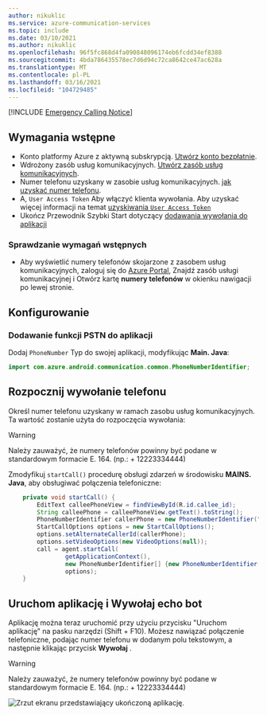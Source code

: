 ```yaml
---
author: nikuklic
ms.service: azure-communication-services
ms.topic: include
ms.date: 03/10/2021
ms.author: nikuklic
ms.openlocfilehash: 96f5fc868d4fa090848096174eb6fcdd34ef8388
ms.sourcegitcommit: 4bda786435578ec7d6d94c72ca8642ce47ac628a
ms.translationtype: MT
ms.contentlocale: pl-PL
ms.lasthandoff: 03/16/2021
ms.locfileid: "104729485"
---
```

[!INCLUDE [Emergency Calling Notice](../../../includes/emergency-calling-notice-include.md)]
## <a name="prerequisites"></a>Wymagania wstępne

- Konto platformy Azure z aktywną subskrypcją. [Utwórz konto bezpłatnie](https://azure.microsoft.com/free/?WT.mc_id=A261C142F). 
- Wdrożony zasób usług komunikacyjnych. [Utwórz zasób usług komunikacyjnych](../../create-communication-resource.md).
- Numer telefonu uzyskany w zasobie usług komunikacyjnych. [jak uzyskać numer telefonu](../../telephony-sms/get-phone-number.md).
- A, `User Access Token` Aby włączyć klienta wywołania. Aby uzyskać więcej informacji na temat [uzyskiwania `User Access Token` ](../../access-tokens.md)
- Ukończ Przewodnik Szybki Start dotyczący [dodawania wywołania do aplikacji](../getting-started-with-calling.md)

### <a name="prerequisite-check"></a>Sprawdzanie wymagań wstępnych

- Aby wyświetlić numery telefonów skojarzone z zasobem usług komunikacyjnych, zaloguj się do [Azure Portal](https://portal.azure.com/), Znajdź zasób usługi komunikacyjnej i Otwórz kartę **numery telefonów** w okienku nawigacji po lewej stronie.

## <a name="setting-up"></a>Konfigurowanie

### <a name="add-pstn-functionality-to-your-app"></a>Dodawanie funkcji PSTN do aplikacji

Dodaj `PhoneNumber` Typ do swojej aplikacji, modyfikując **Main. Java**:


```java
import com.azure.android.communication.common.PhoneNumberIdentifier;
```

<!--
> [!TBD]
> Namespace based on input from Komivi Agbakpem. But it does not correlates with other use namespaces in Calling Quickstart. E.g: "com.azure.communication.calling.CommunicationUserIdentifier" or "com.azure.communication.common.client.CommunicationTokenCredential". Double-chek this.
-->

## <a name="start-a-call-to-phone"></a>Rozpocznij wywołanie telefonu

Określ numer telefonu uzyskany w ramach zasobu usług komunikacyjnych. Ta wartość zostanie użyta do rozpoczęcia wywołania:

> [!WARNING]
> Należy zauważyć, że numery telefonów powinny być podane w standardowym formacie E. 164. (np.: + 12223334444)

Zmodyfikuj `startCall()` procedurę obsługi zdarzeń w środowisku **MAINS. Java**, aby obsługiwać połączenia telefoniczne:

```java
    private void startCall() {
        EditText calleePhoneView = findViewById(R.id.callee_id);
        String calleePhone = calleePhoneView.getText().toString();
        PhoneNumberIdentifier callerPhone = new PhoneNumberIdentifier("+12223334444");
        StartCallOptions options = new StartCallOptions();
        options.setAlternateCallerId(callerPhone);
        options.setVideoOptions(new VideoOptions(null));
        call = agent.startCall(
                getApplicationContext(),
                new PhoneNumberIdentifier[] {new PhoneNumberIdentifier(calleePhone)},
                options);
    }
```

## <a name="launch-the-app-and-call-the-echo-bot"></a>Uruchom aplikację i Wywołaj echo bot

Aplikację można teraz uruchomić przy użyciu przycisku "Uruchom aplikację" na pasku narzędzi (Shift + F10). Możesz nawiązać połączenie telefoniczne, podając numer telefonu w dodanym polu tekstowym, a następnie klikając przycisk **Wywołaj** .
> [!WARNING]
> Należy zauważyć, że numery telefonów powinny być podane w standardowym formacie E. 164. (np.: + 12223334444)

![Zrzut ekranu przedstawiający ukończoną aplikację.](../media/android/quickstart-android-call-pstn.png)
